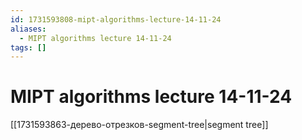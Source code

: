 ```yaml
---
id: 1731593808-mipt-algorithms-lecture-14-11-24
aliases:
  - MIPT algorithms lecture 14-11-24
tags: []
---
```


# MIPT algorithms lecture 14-11-24
[[1731593863-дерево-отрезков-segment-tree|segment tree]]

